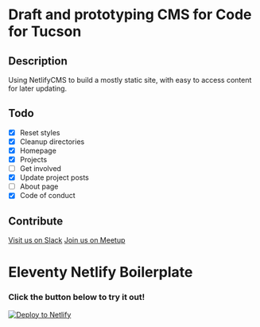 # Draft and prototyping CMS for Code for Tucson
## Description

Using NetlifyCMS to build a mostly static site, with easy to access content for later updating.

## Todo
- [x] Reset styles
- [x] Cleanup directories
- [x] Homepage
- [x] Projects
- [ ] Get involved
- [x] Update project posts
- [ ] About page
- [x] Code of conduct

## Contribute
[Visit us on Slack](codefortucson.slack.com)
[Join us on Meetup](https://www.meetup.com/Code-for-Tucson/)

# Eleventy Netlify Boilerplate
### Click the button below to try it out!

[![Deploy to Netlify](https://www.netlify.com/img/deploy/button.svg)](https://app.netlify.com/start/deploy?repository=https://github.com/danurbanowicz/eleventy-netlify-boilerplate&stack=cms)
